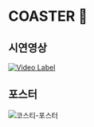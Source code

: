 # COASTER 🍵
## 시연영상
[![Video Label](http://img.youtube.com/vi/Uo5Rh05voyQ/sddefault.jpg)](https://youtu.be/Uo5Rh05voyQ)

## 포스터
![코스티-포스터](https://github.com/user-attachments/assets/e065a7c9-b17d-43d3-a98d-ae1b898d1095)

